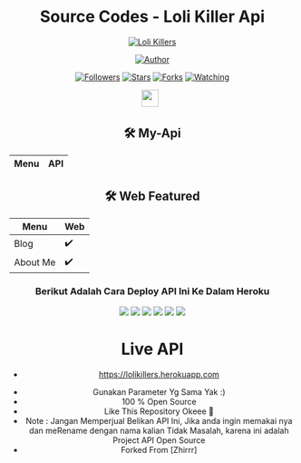 <div align="center">
 
# Source Codes - Loli Killer Api
<p align="center">
<a href="#"><img title="Loli Killers" src="https://img.shields.io/badge/LoliKillers Api-blue?colorA=%23ff0000&colorB=%23017e40&style=for-the-badge"></a>
</p>
<p align="center">
<a href="https://github.com/LoliKillers"><img title="Author" src="https://img.shields.io/badge/Author-LoliKillers-orange.svg?style=for-the-badge&logo=github"></a>
</p>
<p align="center">
<a href="https://github.com/LoliKillers/followers"><img title="Followers" src="https://img.shields.io/github/followers/LoliKillers?color=red&style=flat-square"></a>
<a href="https://github.com/LoliKillers/LoliKiller-Api/stargazers/"><img title="Stars" src="https://img.shields.io/github/stars/LoliKillers/LoliKiller-Api?color=blue&style=flat-square"></a>
<a href="https://github.com/LoliKillers/LoliKiller-Api/network/members"><img title="Forks" src="https://img.shields.io/github/forks/LoliKillers/LoliKiller-Api?color=red&style=flat-square"></a>
<a href="https://github.com/LoliKiller/LoliKiller-Api/watchers"><img title="Watching" src="https://img.shields.io/github/watchers/LoliKillers/LoliKiller-Api?label=Watchers&color=blue&style=flat-square"></a>
</p>
<p align='center'>
   <a href="https://wa.me/6283803728334"><img height="30" src="https://c.top4top.io/p_1837yybbf0.jpeg"></a>&nbsp;&nbsp;
</P>

## 🛠️ My-Api
| Menu | API | 
|------------ | ---------|

## 🛠️ Web Featured
| Menu | Web | 
|------------ | ---------|
| Blog | ✔️ |
| About Me | ✔️ |



### Berikut Adalah Cara Deploy API Ini Ke Dalam Heroku
<p align="center">
<img src="https://raw.githubusercontent.com/Zhirrr/My-SQL-Results/main/tutor/heroku/Screenshot_2021-02-23-17-47-56-969_com.android.chrome.png"/>
<img src="https://raw.githubusercontent.com/Zhirrr/My-SQL-Results/main/tutor/heroku/Screenshot_2021-02-23-17-48-56-435_com.android.chrome.png"/>
<img src="https://raw.githubusercontent.com/Zhirrr/My-SQL-Results/main/tutor/heroku/Screenshot_2021-02-23-17-49-37-427_com.android.chrome.png"/>
<img src="https://raw.githubusercontent.com/Zhirrr/My-SQL-Results/main/tutor/heroku/Screenshot_2021-02-23-17-51-08-627_com.android.chrome.png"/>
<img src="https://raw.githubusercontent.com/Zhirrr/My-SQL-Results/main/tutor/heroku/Screenshot_2021-02-23-17-51-35-141_com.android.chrome.png"/>
<img src="https://raw.githubusercontent.com/Zhirrr/My-SQL-Results/main/tutor/heroku/Screenshot_2021-02-23-17-52-12-691_com.android.chrome.png"/>
</p>

# Live API
* https://lolikillers.herokuapp.com
- Gunakan Parameter Yg Sama Yak :)
- 100 % Open Source
- Like This Repository Okeee 🎉
- Note : Jangan Memperjual Belikan API Ini, Jika anda ingin memakai nya dan meRename dengan nama kalian Tidak Masalah, karena ini adalah Project API Open Source
- Forked From [Zhirrr]
